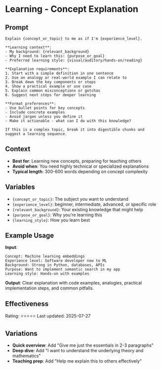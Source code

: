 # Learning - Concept Explanation

## Prompt
```
Explain {concept_or_topic} to me as if I'm {experience_level}.

**Learning context**:
- My background: {relevant_background}
- Why I need to learn this: {purpose_or_goal}
- Preferred learning style: {visual/auditory/hands-on/reading}

**Explanation requirements**:
1. Start with a simple definition in one sentence
2. Use an analogy or real-world example I can relate to
3. Break down the key components or steps
4. Show a practical example or use case
5. Explain common misconceptions or gotchas
6. Suggest next steps for deeper learning

**Format preferences**:
- Use bullet points for key concepts
- Include concrete examples
- Avoid jargon unless you define it
- Make it actionable - what can I do with this knowledge?

If this is a complex topic, break it into digestible chunks and suggest a learning sequence.
```

## Context
- **Best for**: Learning new concepts, preparing for teaching others
- **Avoid when**: You need highly technical or specialized explanations
- **Typical length**: 300-600 words depending on concept complexity

## Variables
- `{concept_or_topic}`: The subject you want to understand
- `{experience_level}`: beginner, intermediate, advanced, or specific role
- `{relevant_background}`: Your existing knowledge that might help
- `{purpose_or_goal}`: Why you're learning this
- `{learning_style}`: How you learn best

## Example Usage
**Input**:
```
Concept: Machine learning embeddings
Experience level: Software developer new to ML
Background: Strong in Python, databases, APIs
Purpose: Want to implement semantic search in my app
Learning style: Hands-on with examples
```

**Output**: Clear explanation with code examples, analogies, practical implementation steps, and common pitfalls.

## Effectiveness
Rating: ⭐⭐⭐⭐⭐
Last updated: 2025-07-27

## Variations
- **Quick overview**: Add "Give me just the essentials in 2-3 paragraphs"
- **Deep dive**: Add "I want to understand the underlying theory and mathematics"
- **Teaching prep**: Add "Help me explain this to others effectively"